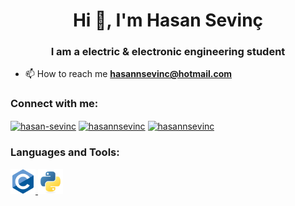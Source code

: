 <h1 align="center">Hi 👋, I'm Hasan Sevinç</h1>
<h3 align="center">I am a electric & electronic engineering student</h3>



- 📫 How to reach me **hasannsevinc@hotmail.com**

<h3 align="left">Connect with me:</h3>
<p align="left">
<a href="https://linkedin.com/in/hasan-sevinc" target="blank"><img align="center" src="https://raw.githubusercontent.com/rahuldkjain/github-profile-readme-generator/master/src/images/icons/Social/linked-in-alt.svg" alt="hasan-sevinc" height="30" width="40" /></a>
<a href="https://instagram.com/hasanssevinc" target="blank"><img align="center" src="https://raw.githubusercontent.com/rahuldkjain/github-profile-readme-generator/master/src/images/icons/Social/instagram.svg" alt="hasannsevinc" height="30" width="40" /></a>
<a href="https://www.leetcode.com/hasannsevinc" target="blank"><img align="center" src="https://raw.githubusercontent.com/rahuldkjain/github-profile-readme-generator/master/src/images/icons/Social/leet-code.svg" alt="hasannsevinc" height="30" width="40" /></a>
</p>

<h3 align="left">Languages and Tools:</h3>
<p align="left"> <a href="https://www.cprogramming.com/" target="_blank" rel="noreferrer"> <img src="https://raw.githubusercontent.com/devicons/devicon/master/icons/c/c-original.svg" alt="c" width="40" height="40"/> </a> <a href="https://www.python.org" target="_blank" rel="noreferrer"> <img src="https://raw.githubusercontent.com/devicons/devicon/master/icons/python/python-original.svg" alt="python" width="40" height="40"/> </a> </p>

